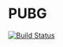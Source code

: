# PUBG
[![Build Status](https://dev.azure.com/rogachev990766/PUBG/_apis/build/status/Rogachev99.PUBG?branchName=develop)](https://dev.azure.com/rogachev990766/PUBG/_build/latest?definitionId=1&branchName=develop)
